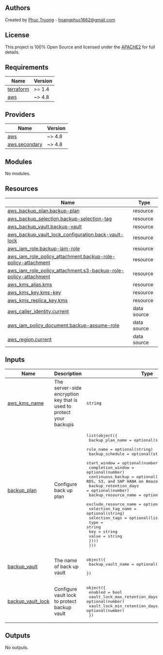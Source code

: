 ## Authors

Created by [Phuc Truong](https://gitlab.com/phuctruonghoang) - hoangphuc1662@gmail.com

## License

This project is 100% Open Source and licensed under the [APACHE2](https://gitlab.com/phuctruonghoang/Infrastructure-as-Code/tree/master/aws-backup-plan/LICENSE) for full details.

<!-- BEGIN_TF_DOCS -->
## Requirements

| Name | Version |
|------|---------|
| <a name="requirement_terraform"></a> [terraform](#requirement\_terraform) | >= 1.4 |
| <a name="requirement_aws"></a> [aws](#requirement\_aws) | ~> 4.8 |

## Providers

| Name | Version |
|------|---------|
| <a name="provider_aws"></a> [aws](#provider\_aws) | ~> 4.8 |
| <a name="provider_aws.secondary"></a> [aws.secondary](#provider\_aws.secondary) | ~> 4.8 |

## Modules

No modules.

## Resources

| Name | Type |
|------|------|
| [aws_backup_plan.backup-plan](https://registry.terraform.io/providers/hashicorp/aws/latest/docs/resources/backup_plan) | resource |
| [aws_backup_selection.backup-selection-tag](https://registry.terraform.io/providers/hashicorp/aws/latest/docs/resources/backup_selection) | resource |
| [aws_backup_vault.backup-vault](https://registry.terraform.io/providers/hashicorp/aws/latest/docs/resources/backup_vault) | resource |
| [aws_backup_vault_lock_configuration.back-vault-lock](https://registry.terraform.io/providers/hashicorp/aws/latest/docs/resources/backup_vault_lock_configuration) | resource |
| [aws_iam_role.backup-iam-role](https://registry.terraform.io/providers/hashicorp/aws/latest/docs/resources/iam_role) | resource |
| [aws_iam_role_policy_attachment.backup-role-policy-attachment](https://registry.terraform.io/providers/hashicorp/aws/latest/docs/resources/iam_role_policy_attachment) | resource |
| [aws_iam_role_policy_attachment.s3-backup-role-policy-attachment](https://registry.terraform.io/providers/hashicorp/aws/latest/docs/resources/iam_role_policy_attachment) | resource |
| [aws_kms_alias.kms](https://registry.terraform.io/providers/hashicorp/aws/latest/docs/resources/kms_alias) | resource |
| [aws_kms_key.kms-key](https://registry.terraform.io/providers/hashicorp/aws/latest/docs/resources/kms_key) | resource |
| [aws_kms_replica_key.kms](https://registry.terraform.io/providers/hashicorp/aws/latest/docs/resources/kms_replica_key) | resource |
| [aws_caller_identity.current](https://registry.terraform.io/providers/hashicorp/aws/latest/docs/data-sources/caller_identity) | data source |
| [aws_iam_policy_document.backup-assume-role](https://registry.terraform.io/providers/hashicorp/aws/latest/docs/data-sources/iam_policy_document) | data source |
| [aws_region.current](https://registry.terraform.io/providers/hashicorp/aws/latest/docs/data-sources/region) | data source |

## Inputs

| Name | Description | Type | Default | Required |
|------|-------------|------|---------|:--------:|
| <a name="input_aws_kms_name"></a> [aws\_kms\_name](#input\_aws\_kms\_name) | The server-side encryption key that is used to protect your backups | `string` | `""` | no |
| <a name="input_backup_plan"></a> [backup\_plan](#input\_backup\_plan) | Configure back up plan | <pre>list(object({<br>    backup_plan_name      = optional(string)<br>    rule_name             = optional(string)<br>    backup_schedule       = optional(string)<br>    start_window          = optional(number)<br>    completion_window     = optional(number)<br>    continuous_backup     = optional(bool) # Available for RDS, S3, and SAP HANA on Amazon EC2 resources.<br>    backup_retention_days = optional(number)<br>    backup_resource_name  = optional(list(string))<br>    exclude_resource_name = optional(list(string))<br>    selection_tag_name    = optional(string)<br>    selection_tags = optional(list(object({<br>      type  = string<br>      key   = string<br>      value = string<br>    })))<br>  }))</pre> | <pre>[<br>  {}<br>]</pre> | no |
| <a name="input_backup_vault"></a> [backup\_vault](#input\_backup\_vault) | The name of back up vault | <pre>object({<br>    backup_vault_name = optional(string)<br>  })</pre> | `{}` | no |
| <a name="input_backup_vault_lock"></a> [backup\_vault\_lock](#input\_backup\_vault\_lock) | Configure vault lock to protect backup vault | <pre>object({<br>    enabled                       = bool<br>    vault_lock_max_retention_days = optional(number)<br>    vault_lock_min_retention_days = optional(number)<br>  })</pre> | <pre>{<br>  "enabled": false<br>}</pre> | no |

## Outputs

No outputs.
<!-- END_TF_DOCS -->
